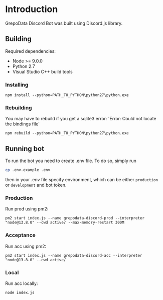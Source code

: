 # Introduction

GrepoData Discord Bot was built using Discord.js library.

## Building

Required dependencies:

-   Node >= 9.0.0
-   Python 2.7
-   Visual Studio C++ build tools

### Installing

```
npm install --python=PATH_TO_PYTHON\python27\python.exe
```

### Rebuilding

You may have to rebuild if you get a sqlite3 error: 'Error: Could not locate the bindings file'

```
npm rebuild --python=PATH_TO_PYTHON\python27\python.exe
```

## Running bot

To run the bot you need to create .env file.
To do so, simply run

```sh
cp .env.example .env
```

then in your .env file specify environment, which can be either `production` or `development` and bot token.

### Production

Run prod using pm2:

```
pm2 start index.js --name grepodata-discord-prod --interpreter "node@13.8.0" --cwd active/ --max-memory-restart 300M
```

### Acceptance

Run acc using pm2:

```
pm2 start index.js --name grepodata-discord-acc --interpreter "node@13.8.0" --cwd active/
```

### Local

Run acc locally:

```
node index.js
```
